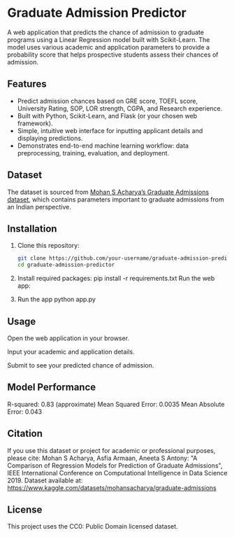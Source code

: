 # Graduate Admission Predictor

A web application that predicts the chance of admission to graduate programs using a Linear Regression model built with Scikit-Learn. The model uses various academic and application parameters to provide a probability score that helps prospective students assess their chances of admission.

## Features

- Predict admission chances based on GRE score, TOEFL score, University Rating, SOP, LOR strength, CGPA, and Research experience.
- Built with Python, Scikit-Learn, and Flask (or your chosen web framework).
- Simple, intuitive web interface for inputting applicant details and displaying predictions.
- Demonstrates end-to-end machine learning workflow: data preprocessing, training, evaluation, and deployment.

## Dataset

The dataset is sourced from [Mohan S Acharya’s Graduate Admissions dataset](https://www.kaggle.com/datasets/mohansacharya/graduate-admissions), which contains parameters important to graduate admissions from an Indian perspective.

## Installation

1. Clone this repository:
   ```bash
   git clone https://github.com/your-username/graduate-admission-predictor.git
   cd graduate-admission-predictor

2. Install required packages:
    pip install -r requirements.txt
    Run the web app:

3. Run the app
    python app.py


## Usage
Open the web application in your browser.

Input your academic and application details.

Submit to see your predicted chance of admission.

## Model Performance
R-squared: 0.83 (approximate)
Mean Squared Error: 0.0035
Mean Absolute Error: 0.043

## Citation
If you use this dataset or project for academic or professional purposes, please cite:
Mohan S Acharya, Asfia Armaan, Aneeta S Antony: "A Comparison of Regression Models for Prediction of Graduate Admissions", IEEE International Conference on Computational Intelligence in Data Science 2019.
Dataset available at: https://www.kaggle.com/datasets/mohansacharya/graduate-admissions

## License
This project uses the CC0: Public Domain licensed dataset.


